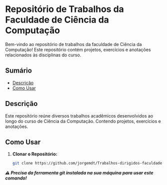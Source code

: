 # Repositório de Trabalhos da Faculdade de Ciência da Computação

Bem-vindo ao repositório de trabalhos da faculdade de Ciência da Computação! Este repositório contém projetos, exercícios e anotações relacionados às disciplinas do curso.

## Sumário

- [Descrição](#descrição)
- [Como Usar](#como-usar)

## Descrição

Este repositório reúne diversos trabalhos acadêmicos desenvolvidos ao longo do curso de Ciência da Computação. Contendo projetos, exercícios e anotações.


## Como Usar

1. **Clonar o Repositório:**
   ```bash
   git clone https://github.com/jorgemdt/Trabalhos-dirigidos-faculdade.git

**_⚠️ Precisa da ferramenta git instalada na sua máquina para usar este comando!_**
